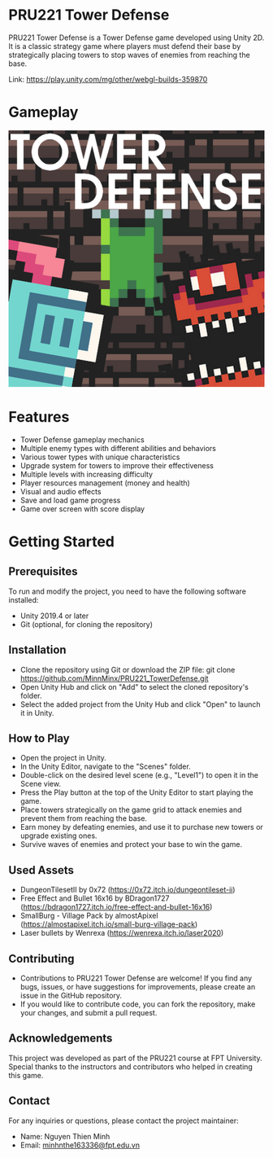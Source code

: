 # PRU221 Tower Defense
PRU221 Tower Defense is a Tower Defense game developed using Unity 2D. It is a classic strategy game where players must defend their base by strategically placing towers to stop waves of enemies from reaching the base.

Link: https://play.unity.com/mg/other/webgl-builds-359870

# Gameplay
![alt text](https://github.com/MinnMinx/PRU221_TowerDefense/blob/main/Assets/Texture2D/icon.png)

# Features
- Tower Defense gameplay mechanics
- Multiple enemy types with different abilities and behaviors
- Various tower types with unique characteristics
- Upgrade system for towers to improve their effectiveness
- Multiple levels with increasing difficulty
- Player resources management (money and health)
- Visual and audio effects
- Save and load game progress
- Game over screen with score display

# Getting Started
## Prerequisites
To run and modify the project, you need to have the following software installed:
- Unity 2019.4 or later
- Git (optional, for cloning the repository)
  
## Installation
- Clone the repository using Git or download the ZIP file:
    git clone https://github.com/MinnMinx/PRU221_TowerDefense.git
- Open Unity Hub and click on "Add" to select the cloned repository's folder.
- Select the added project from the Unity Hub and click "Open" to launch it in Unity.

## How to Play
- Open the project in Unity.
- In the Unity Editor, navigate to the "Scenes" folder.
- Double-click on the desired level scene (e.g., "Level1") to open it in the Scene view.
- Press the Play button at the top of the Unity Editor to start playing the game.
- Place towers strategically on the game grid to attack enemies and prevent them from reaching the base.
- Earn money by defeating enemies, and use it to purchase new towers or upgrade existing ones.
- Survive waves of enemies and protect your base to win the game.

## Used Assets
- DungeonTilesetII by 0x72 (https://0x72.itch.io/dungeontileset-ii)
- Free Effect and Bullet 16x16 by BDragon1727 (https://bdragon1727.itch.io/free-effect-and-bullet-16x16)
- SmallBurg - Village Pack by almostApixel (https://almostapixel.itch.io/small-burg-village-pack)
- Laser bullets by Wenrexa (https://wenrexa.itch.io/laser2020)

## Contributing
- Contributions to PRU221 Tower Defense are welcome! If you find any bugs, issues, or have suggestions for improvements, please create an issue in the GitHub repository.
- If you would like to contribute code, you can fork the repository, make your changes, and submit a pull request.

## Acknowledgements
This project was developed as part of the PRU221 course at FPT University. Special thanks to the instructors and contributors who helped in creating this game.

## Contact
For any inquiries or questions, please contact the project maintainer:
- Name: Nguyen Thien Minh
- Email: minhnthe163336@fpt.edu.vn
